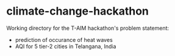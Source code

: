 # climate-change-hackathon
Working directory for the T-AIM hackathon's problem statement:  
- prediction of occurance of heat waves
- AQI 
for 5 tier-2 cities in Telangana, India
